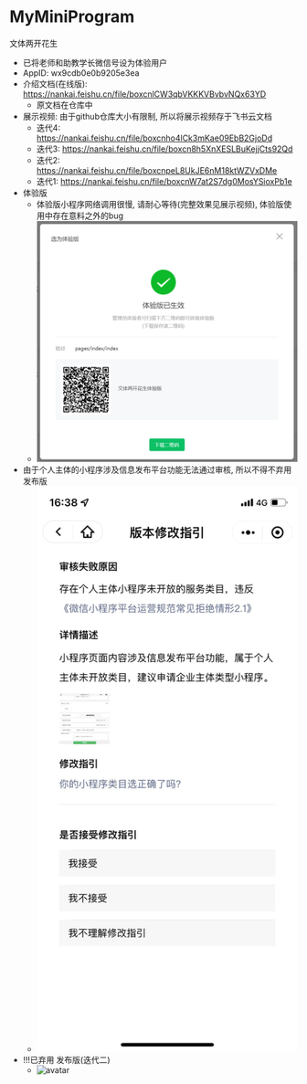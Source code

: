 # MyMiniProgram

文体两开花生 

- 已将老师和助教学长微信号设为体验用户
- AppID: wx9cdb0e0b9205e3ea
- 介绍文档(在线版): https://nankai.feishu.cn/file/boxcnlCW3qbVKKKVBvbvNQx63YD
  - 原文档在仓库中
- 展示视频: 由于github仓库大小有限制, 所以将展示视频存于飞书云文档
  - 迭代4: https://nankai.feishu.cn/file/boxcnho4lCk3mKae09EbB2GjoDd
  - 迭代3: https://nankai.feishu.cn/file/boxcn8h5XnXESLBuKejjCts92Qd
  - 迭代2: https://nankai.feishu.cn/file/boxcnpeL8UkJE6nM18ktWZVxDMe
  - 迭代1: https://nankai.feishu.cn/file/boxcnW7at2S7dg0MosYSioxPb1e
- 体验版
  - 体验版小程序网络调用很慢, 请耐心等待(完整效果见展示视频), 体验版使用中存在意料之外的bug
  - ![avatar](./体验版.png)
- 由于个人主体的小程序涉及信息发布平台功能无法通过审核, 所以不得不弃用发布版
  - ![avatar](./notpass.jpg)
- !!!已弃用 发布版(迭代二)
  - ![avatar](./已弃用.png)
